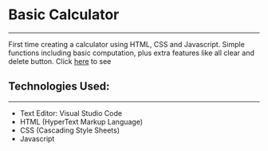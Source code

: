 # Basic Calculator

---

First time creating a calculator using HTML, CSS and Javascript. Simple functions including basic computation, plus extra features like all clear and delete button. Click [here](https://patriziadeleon.github.io/calculator/) to see

## Technologies Used:

---

- Text Editor: Visual Studio Code
- HTML (HyperText Markup Language)
- CSS (Cascading Style Sheets)
- Javascript
